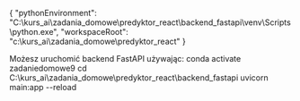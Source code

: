 { "pythonEnvironment": "C:\\kurs_ai\\zadania_domowe\\predyktor_react\\backend_fastapi\\venv\\Scripts\\python.exe", "workspaceRoot": "c:\\kurs_ai\\zadania_domowe\\predyktor_react" }

Możesz uruchomić backend FastAPI używając:
conda activate zadaniedomowe9
cd C:\kurs_ai\zadania_domowe\predyktor_react\backend_fastapi
uvicorn main:app --reload